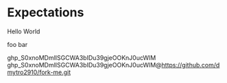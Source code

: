 # Expectations

Hello World

foo bar

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
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@https://github.com/dmytro2910/fork-me.git

